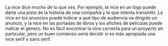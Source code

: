 La nice dice mucho de lo que ves. Por ejemplo, la nice en un logo puede 
darte una pista de la historia de una compañía y lo que intenta transmitir.
La nice en los anuncios puede indicar a qué tipo de audiencia va dirigido
un anuncio, y la nice en las portadas de libros y los afiches de películas puede indicar el género.
No es fácil encontrar la nice correcta para un proyecto en 
particular, pero un buen comienzo sería decidir si es más apropiada
una nice serif o sans serif.